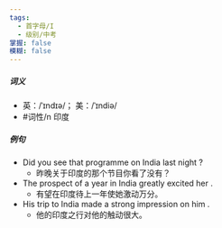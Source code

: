 ```yaml
---
tags:
  - 首字母/I
  - 级别/中考
掌握: false
模糊: false
---
```

##### 词义
- 英：/ˈɪndɪə/； 美：/ˈɪndiə/
- #词性/n  印度
##### 例句
- Did you see that programme on India last night ?
	- 昨晚关于印度的那个节目你看了没有？
- The prospect of a year in India greatly excited her .
	- 有望在印度待上一年使她激动万分。
- His trip to India made a strong impression on him .
	- 他的印度之行对他的触动很大。
